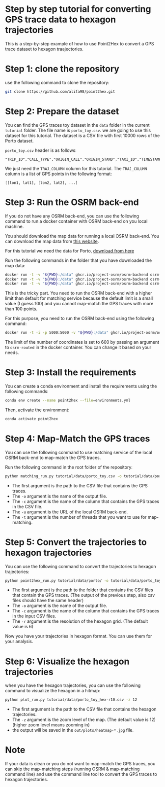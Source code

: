 

# Step by step tutorial for converting GPS trace data to hexagon trajectories

This is a step-by-step example of how to use Point2Hex to convert a GPS trace dataset to hexagon traajectories.


# Step 1: clone the repository
use the following command to clone the repository:
```bash
git clone https://github.com/alifa98/point2hex.git
```

# Step 2: Prepare the dataset
You can find the GPS traces toy dataset in the `data` folder in the current `tutorial` folder. The file name is `porto_toy.csv`. we are going to use this dataset for this tutorial. The dataset is a CSV file with first 10000 rows of the Porto dataset.

`porto_toy.csv`  header is as follows:

```
"TRIP_ID","CALL_TYPE","ORIGIN_CALL","ORIGIN_STAND","TAXI_ID","TIMESTAMP","DAY_TYPE","MISSING_DATA","TRAJ_COLUMN"
```

We just need the `TRAJ_COLUMN` column for this tutorial. The `TRAJ_COLUMN` column is a list of GPS points in the following format:

```
[[lon1, lat1], [lon2, lat2], ...]
```


# Step 3: Run the OSRM back-end

If you do not have any OSRM back-end, you can use the following command to run a docker container with OSRM back-end on you local machine.

You should download the map data for running a local OSRM back-end.
You can download the map data from [this website](https://download.geofabrik.de/).

For this tutorial we need the data for Porto, [download from here](https://download.geofabrik.de/europe/portugal-latest.osm.pbf)


Run the following commands in the folder that you have downloaded the map data:

```bash
docker run -t -v "${PWD}:/data" ghcr.io/project-osrm/osrm-backend osrm-extract -p /opt/car.lua /data/portugal-latest.osm.pbf || "osrm-extract failed"
docker run -t -v "${PWD}:/data" ghcr.io/project-osrm/osrm-backend osrm-partition /data/portugal-latest.osrm || "osrm-partition failed"
docker run -t -v "${PWD}:/data" ghcr.io/project-osrm/osrm-backend osrm-customize /data/portugal-latest.osrm || "osrm-customize failed"
```

This is the tricky part.
You need to run the OSRM back-end with a higher limit than default for matching service because the default limit is a small value (I guess 100) and you cannot map-match the GPS traces with more than 100 points.

For this purpose, you need to run the OSRM back-end using the following command:

```bash
docker run -t -i -p 5000:5000 -v "${PWD}:/data" ghcr.io/project-osrm/osrm-backend osrm-routed --max-matching-size 600 --algorithm mld /data/portugal-latest.osrm
```

The limit of the number of coordinates is set to 600 by passing an argument to `osrm-routed` in the docker container.
You can change it based on your needs.


# Step 3: Install the requirements
You can create a conda environment and install the requirements using the following commands:

```bash
conda env create --name point2hex --file=environments.yml
```

Then, activate the environment:

```bash
conda activate point2hex
```

# Step 4: Map-Match the GPS traces
You can use the following command to use matching service of the local OSRM back-end to map-match the GPS traces.

Run the following command in the root folder of the repository:

```bash
python matching_run.py tutorial/data/porto_toy.csv -o tutorial/data/porto/porto_toy_map-matched.csv -c "TRAJ_COLUMN" -u "http://127.0.0.1:5000" -t 50
```

- The first argument is the path to the CSV file that contains the GPS traces.
- The `-o` argument is the name of the output file.
- The `-c` argument is the name of the column that contains the GPS traces in the CSV file.
- The `-u` argument is the URL of the local OSRM back-end.
- The `-t` argument is the number of threads that you want to use for map-matching.


# Step 5: Convert the trajectories to hexagon trajectories
You can use the following command to convert the trajectories to hexagon trajectories:

```bash
python point2hex_run.py tutorial/data/porto/ -o tutorial/data/porto_toy_hex-r10.csv -c "TRAJ_COLUMN" -r 10
```

- The first argument is the path to the folder that contains the CSV files that contain the GPS traces. (The output of the previous step, also csv files should have the same header)
- The `-o` argument is the name of the output file.
- The `-c` argument is the name of the column that contains the GPS traces in the input CSV files.
- The `-r` argument is the resolution of the hexagon grid. (The default value is 6)

Now you have your trajectories in hexagon format.
You can use them for your analysis.

# Step 6: Visualize the hexagon trajectories
when you have the hexagon trajectories, you can use the following command to visualize the hexagon in a hitmap:

```bash
python plot_run.py tutorial/data/porto_toy_hex-r10.csv -z 12 
```

- The first argument is the path to the CSV file that contains the hexagon trajectories.
- The `-z` argument is the zoom level of the map. (The default value is 12) (higher zoom level means zooming in)
- the output will be saved in the `out/plots/heatmap-*.jpg` file.


# Note
If your data is clean or you do not want to map-match the GPS traces, you can skip the map-matching steps (running OSRM & map-matching command line) and use the command line tool to convert the GPS traces to hexagon trajectories.

